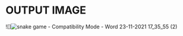 # OUTPUT IMAGE #
![]![snake game  -  Compatibility Mode - Word 23-11-2021 17_35_55 (2)](https://user-images.githubusercontent.com/94300992/143021865-6f73c2a0-5b1e-4069-b0bc-8f9ab68e88d1.png)

